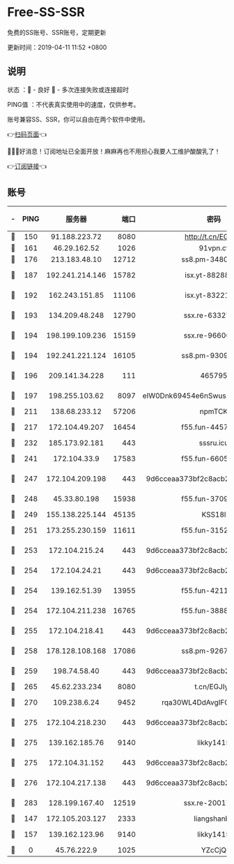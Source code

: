 # Free-SS-SSR

免费的SS账号、SSR账号，定期更新

更新时间：2019-04-11 11:52 +0800

## 说明

状态     ：🙂 - 良好 🙁 - 多次连接失败或连接超时

PING值   ：不代表真实使用中的速度，仅供参考。

账号兼容SS、SSR，你可以自由在两个软件中使用。

👉[扫码页面](https://liesauer.github.io/Free-SS-SSR/)👈

🎉🎉🎉好消息！订阅地址已全面开放！麻麻再也不用担心我要人工维护酸酸乳了！

👉[订阅链接](https://www.liesauer.net/yogurt/subscribe?ACCESS_TOKEN=DAYxR3mMaZAsaqUb)👈

## 账号

|-|PING|服务器|端口|密码|加密方式|区域|
|:----:|:----:|:-----:|-----:|:----:|:----:|:----:|
|🙂|150|91.188.223.72|8080|http://t.cn/EGJIyrl|rc4-md5|RU|
|🙂|161|46.29.162.52|1026|91vpn.cf|rc4-md5|RU|
|🙂|176|213.183.48.10|12712|ss8.pm-34809134|rc4-md5|RU|
|🙂|187|192.241.214.146|15782|isx.yt-88288711|aes-256-cfb|US|
|🙂|192|162.243.151.85|11106|isx.yt-83221950|aes-256-cfb|US|
|🙂|193|134.209.48.248|12790|ssx.re-63327109|aes-256-cfb|US|
|🙂|194|198.199.109.236|15159|ssx.re-96600501|aes-256-cfb|US|
|🙂|194|192.241.221.124|16105|ss8.pm-93095880|aes-256-cfb|US|
|🙂|196|209.141.34.228|111|465795|aes-256-cfb|US|
|🙂|197|198.255.103.62|8097|eIW0Dnk69454e6nSwuspv9DmS201tQ0D|aes-256-cfb|US|
|🙂|211|138.68.233.12|57206|npmTCK|rc4-md5|US|
|🙂|217|172.104.49.207|16454|f55.fun-44571125|aes-256-cfb|SG|
|🙂|232|185.173.92.181|443|sssru.icu|rc4-md5|RU|
|🙂|241|172.104.33.9|17583|f55.fun-66050377|aes-256-cfb|SG|
|🙂|247|172.104.209.198|443|9d6cceaa373bf2c8acb22e60b6a58be6|aes-256-cfb|US|
|🙂|248|45.33.80.198|15938|f55.fun-37093632|aes-256-cfb|US|
|🙂|249|155.138.225.144|45135|KSS18l|rc4-md5|US|
|🙂|251|173.255.230.159|11611|f55.fun-31525940|aes-256-cfb|US|
|🙂|253|172.104.215.24|443|9d6cceaa373bf2c8acb22e60b6a58be6|aes-256-cfb|US|
|🙂|254|172.104.24.21|443|9d6cceaa373bf2c8acb22e60b6a58be6|aes-256-cfb|US|
|🙂|254|139.162.51.39|13955|f55.fun-42110980|aes-256-cfb|SG|
|🙂|254|172.104.211.238|16765|f55.fun-38882804|aes-256-cfb|US|
|🙂|255|172.104.218.41|443|9d6cceaa373bf2c8acb22e60b6a58be6|aes-256-cfb|US|
|🙂|258|178.128.108.168|17086|ss8.pm-92671065|aes-256-cfb|SG|
|🙂|259|198.74.58.40|443|9d6cceaa373bf2c8acb22e60b6a58be6|aes-256-cfb|US|
|🙂|265|45.62.233.234|8080|t.cn/EGJIyrl|rc4-md5|CA|
|🙂|270|109.238.6.24|9452|rqa30WL4DdAvgIFG6Fs3znzTa|aes-256-cfb|FR|
|🙂|275|172.104.218.230|443|9d6cceaa373bf2c8acb22e60b6a58be6|aes-256-cfb|US|
|🙂|275|139.162.185.76|9140|likky1415|aes-256-cfb|DE|
|🙂|275|172.104.31.152|443|9d6cceaa373bf2c8acb22e60b6a58be6|aes-256-cfb|US|
|🙂|276|172.104.217.138|443|9d6cceaa373bf2c8acb22e60b6a58be6|aes-256-cfb|US|
|🙂|283|128.199.167.40|12519|ssx.re-20017182|aes-256-cfb|SG|
|🙂|147|172.105.203.127|2333|liangshanbo|chacha20|JP|
|🙂|157|139.162.123.96|9140|likky1415|aes-256-cfb|JP|
|🙁|0|45.76.222.9|1025|YZcCjQ|rc4-md5|JP|
